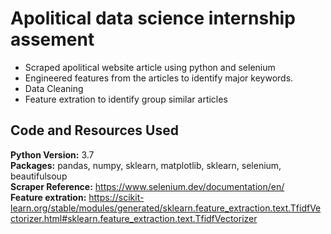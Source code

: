 # Apolitical data science internship assement
* Scraped apolitical website article using python and selenium
* Engineered features from the articles to identify major keywords. 
* Data Cleaning
* Feature extration to identify group similar articles

## Code and Resources Used 
**Python Version:** 3.7  
**Packages:** pandas, numpy, sklearn, matplotlib, sklearn, selenium, beautifulsoup  
**Scraper Reference:** https://www.selenium.dev/documentation/en/  
**Feature extration:** https://scikit-learn.org/stable/modules/generated/sklearn.feature_extraction.text.TfidfVectorizer.html#sklearn.feature_extraction.text.TfidfVectorizer  

